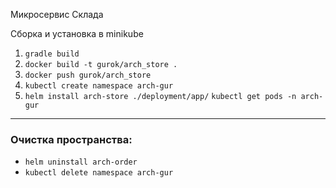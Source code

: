 Микросервис Склада

Сборка и установка в minikube
1) `gradle build`
2) `docker build -t gurok/arch_store .`
3) `docker push gurok/arch_store`
4) `kubectl create namespace arch-gur`
5) `helm install arch-store ./deployment/app/`
   `kubectl get pods -n arch-gur`

---
### Очистка пространства:

- `helm uninstall arch-order`
- `kubectl delete namespace arch-gur`